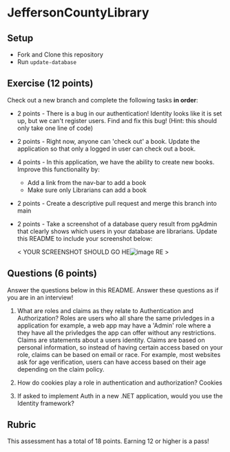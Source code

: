 # JeffersonCountyLibrary

## Setup
* Fork and Clone this repository
* Run `update-database`

## Exercise (12 points)

Check out a new branch and complete the following tasks **in order**:
* 2 points - There is a bug in our authentication!  Identity looks like it is set up, but we can't register users.  Find and fix this bug! (Hint: this should only take one line of code)
* 2 points - Right now, anyone can 'check out' a book.  Update the application so that only a logged in user can check out a book.
* 4 points - In this application, we have the ability to create new books.  Improve this functionality by:
  * Add a link from the nav-bar to add a book
  * Make sure only Librarians can add a book
* 2 points - Create a descriptive pull request and merge this branch into main
* 2 points - Take a screenshot of a database query result from pgAdmin that clearly shows which users in your database are librarians.  Update this README to include your screenshot below:

  < YOUR SCREENSHOT SHOULD GO HE![image](https://github.com/iworsham/Launch_Mod5Week3Assessment/assets/35874300/a768d115-1c62-45b0-9741-698ea0c66ab0)
RE >

  

## Questions (6 points)

Answer the questions below in this README.  Answer these questions as if you are in an interview!

1. What are roles and claims as they relate to Authentication and Authorization?
Roles are users who all share the same privledges in a application for example, a web app may have a 'Admin' role where a they have all the privledges the app can offer without any restrictions. Claims are statements about a users identity. Claims are based on personal information, so instead of having certain access based on your role, claims can be based on email or race. For example, most websites ask for age verification, users can have access based on their age depending on the claim policy.

3. How do cookies play a role in authentication and authorization?
   Cookies

4. If asked to implement Auth in a new .NET application, would you use the Identity framework?

## Rubric

This assessment has a total of 18 points.  Earning 12 or higher is a pass!
